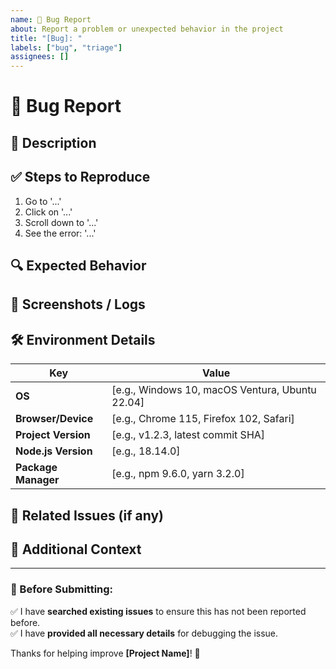 ```yaml
---
name: 🐞 Bug Report
about: Report a problem or unexpected behavior in the project
title: "[Bug]: "
labels: ["bug", "triage"]
assignees: []
---
```


# 🐞 Bug Report

## 📌 Description

<!-- Clearly describe the issue you encountered -->
<!-- What happened? What did you expect to happen? -->
<!-- Provide any relevant error messages -->

## ✅ Steps to Reproduce

<!-- Provide detailed steps to reproduce the issue -->

1. Go to '...'
2. Click on '...'
3. Scroll down to '...'
4. See the error: '...'

## 🔍 Expected Behavior

<!-- Explain what you expected to happen instead -->

## 📸 Screenshots / Logs

<!-- If applicable, add screenshots or logs to help explain your problem -->
<!-- Example: -->
<!-- ![screenshot](https://via.placeholder.com/600x300) -->

## 🛠 Environment Details

| Key                 | Value                                           |
| ------------------- | ----------------------------------------------- |
| **OS**              | [e.g., Windows 10, macOS Ventura, Ubuntu 22.04] |
| **Browser/Device**  | [e.g., Chrome 115, Firefox 102, Safari]         |
| **Project Version** | [e.g., v1.2.3, latest commit SHA]               |
| **Node.js Version** | [e.g., 18.14.0]                                 |
| **Package Manager** | [e.g., npm 9.6.0, yarn 3.2.0]                   |

## 🔗 Related Issues (if any)

<!-- If this bug is related to another issue or PR, link it here -->

## 📢 Additional Context

<!-- Add any other details about the issue here -->

---

### 🚀 Before Submitting:

✅ I have **searched existing issues** to ensure this has not been reported before.  
✅ I have **provided all necessary details** for debugging the issue.

Thanks for helping improve **[Project Name]**! 🙌
